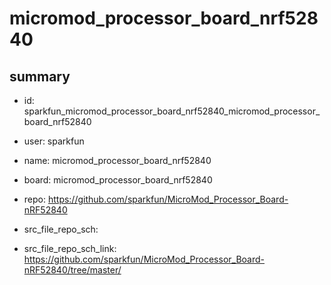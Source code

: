 # micromod_processor_board_nrf52840
 
## summary 
* id: sparkfun_micromod_processor_board_nrf52840_micromod_processor_board_nrf52840
* user: sparkfun
* name: micromod_processor_board_nrf52840
* board: micromod_processor_board_nrf52840
* repo: https://github.com/sparkfun/MicroMod_Processor_Board-nRF52840



* src_file_repo_sch: 
* src_file_repo_sch_link: https://github.com/sparkfun/MicroMod_Processor_Board-nRF52840/tree/master/




